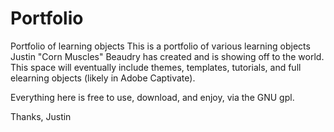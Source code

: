 # Portfolio
 Portfolio of learning objects
This is a portfolio of various learning objects Justin "Corn Muscles" Beaudry has created and is showing off to the world. This space will eventually include themes, templates, tutorials, and full elearning objects (likely in Adobe Captivate).

Everything here is free to use, download, and enjoy, via the GNU gpl.

Thanks,
Justin
